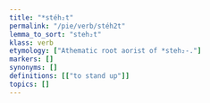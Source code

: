 ```yaml
---
title: "*stéh₂t"
permalink: "/pie/verb/stéh2t"
lemma_to_sort: "steh₂t"
klass: verb
etymology: ["Athematic root aorist of *steh₂-."]
markers: []
synonyms: []
definitions: [["to stand up"]]
topics: []
---
```


